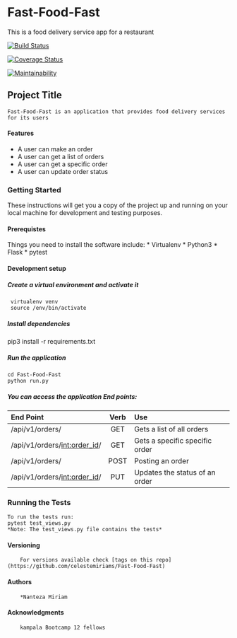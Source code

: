 # Fast-Food-Fast
This is a food delivery service app for a restaurant

[![Build Status](https://travis-ci.org/celestemiriams/Fast-Food-Fast.svg?branch=orders)](https://travis-ci.org/celestemiriams/Fast-Food-Fast)

[![Coverage Status](https://coveralls.io/repos/github/celestemiriams/Fast-Food-Fast/badge.svg?branch=orders)](https://coveralls.io/github/celestemiriams/Fast-Food-Fast?branch=orders)

[![Maintainability](https://api.codeclimate.com/v1/badges/e441ca5a5b9aaeb9d6ba/maintainability)](https://codeclimate.com/github/celestemiriams/Fast-Food-Fast/maintainability)

##   Project Title
    Fast-Food-Fast is an application that provides food delivery services for its users

#### Features
- A user can make an order
- A user can get a list of orders
- A user can get a specific order
- A user can update order status

### Getting Started
These instructions will get you a copy of the project up and running on your local machine for development and testing purposes.

#### Prerequistes
Things you need to install the software include: 
    * Virtualenv
    * Python3
    * Flask
    * pytest

#### Development setup
    
##### Create a virtual environment and activate it
```
 virtualenv venv
 source /env/bin/activate

```

##### Install dependencies
pip3 install -r requirements.txt

##### Run the application
```
cd Fast-Food-Fast
python run.py

```

##### You can access the application End points:
| End Point                    | Verb   | Use                            |
|:---------------------------- |:------:|:------------------------------ |
|/api/v1/orders/               |  GET	| Gets a list of all orders      |
|/api/v1/orders/<int:order_id>/|  GET	| Gets a specific specific order |
|/api/v1/orders/               |  POST  | Posting an order               |
|/api/v1/orders/<int:order_id>/|  PUT	| Updates the status of an order |

###  Running the Tests
    To run the tests run:
    pytest test_views.py
    *Note: The test_views.py file contains the tests* 

####  Versioning
        For versions available check [tags on this repo](https://github.com/celestemiriams/Fast-Food-Fast)

####   Authors
        *Nanteza Miriam

####   Acknowledgments
        kampala Bootcamp 12 fellows